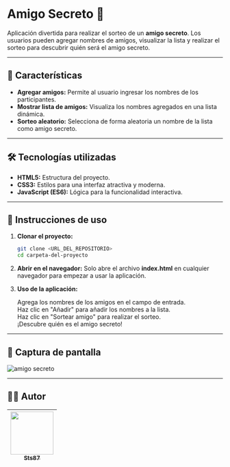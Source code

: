 # Amigo Secreto 🎉
Aplicación divertida para realizar el sorteo de un **amigo secreto**. Los usuarios pueden agregar nombres de amigos, visualizar la lista y realizar el sorteo para descubrir quién será el amigo secreto.

---

## 🚀 Características

- **Agregar amigos:** Permite al usuario ingresar los nombres de los participantes.
- **Mostrar lista de amigos:** Visualiza los nombres agregados en una lista dinámica.
- **Sorteo aleatorio:** Selecciona de forma aleatoria un nombre de la lista como amigo secreto.

---

## 🛠️ Tecnologías utilizadas

- **HTML5:** Estructura del proyecto.
- **CSS3:** Estilos para una interfaz atractiva y moderna.
- **JavaScript (ES6):** Lógica para la funcionalidad interactiva.

---

## 📖 Instrucciones de uso

1. **Clonar el proyecto:**
   ```bash
   git clone <URL_DEL_REPOSITORIO>
   cd carpeta-del-proyecto
2. **Abrir en el navegador:** Solo abre el archivo **index.html** en cualquier navegador para empezar a usar la aplicación.  
3. **Uso de la aplicación:**
   
    Agrega los nombres de los amigos en el campo de entrada. <br>
    Haz clic en "Añadir" para añadir los nombres a la lista. <br>
    Haz clic en "Sortear amigo" para realizar el sorteo. <br>
    ¡Descubre quién es el amigo secreto!

---

## 🌟 Captura de pantalla

![amigo secreto](https://github.com/user-attachments/assets/5f4ee1ea-3a32-4d4c-a3d7-24bd78776ab7)

---

## 👩‍💻 Autor

|[<img src="https://avatars.githubusercontent.com/u/134673338?v=4" width=100><br><sub>Sts87</sub>](https://github.com/Sts87)|
| :---: |

